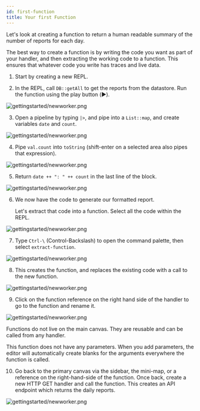 ```yaml
---
id: first-function
title: Your first Function
---
```


Let's look at creating a function to return a human readable summary of the
number of reports for each day.

The best way to create a function is by writing the code you want as part of
your handler, and then extracting the working code to a function. This ensures
that whatever code you write has traces and live data.

1. Start by creating a new REPL.

2. In the REPL, call `DB::getAll` to get the reports from the datastore. Run the
   function using the play button (▶️).

![gettingstarted/newworker.png](/docs/img/gettingstarted/dbgetalldaily.png)

3. Open a pipeline by typing `|>`, and pipe into a `List::map`, and create
   variables `date` and `count`.

![gettingstarted/newworker.png](/docs/img/gettingstarted/functionmapvariable.png)

4. Pipe `val.count` into `toString` (shift-enter on a selected area also pipes
   that expression).

![gettingstarted/newworker.png](/docs/img/gettingstarted/valcounttostring.png)

5. Return `date ++ ": " ++ count` in the last line of the block.

![gettingstarted/newworker.png](/docs/img/gettingstarted/blockend.png)

6. We now have the code to generate our formatted report.

   Let's extract that code into a function. Select all the code within the REPL.

![gettingstarted/newworker.png](/docs/img/gettingstarted/selectall.png)

7. Type `Ctrl-\` (Control-Backslash) to open the command palette, then select
   `extract-function`.

![gettingstarted/newworker.png](/docs/img/gettingstarted/extractfunction.png)

8. This creates the function, and replaces the existing code with a call to the
   new function.

![gettingstarted/newworker.png](/docs/img/gettingstarted/extractedfunction.png)

9. Click on the function reference on the right hand side of the handler to go
   to the function and rename it.

![gettingstarted/newworker.png](/docs/img/gettingstarted/functionspace.png)

Functions do not live on the main canvas. They are reusable and can be called
from any handler.

This function does not have any parameters. When you add parameters, the editor
will automatically create blanks for the arguments everywhere the function is
called.

10. Go back to the primary canvas via the sidebar, the mini-map, or a reference
    on the right-hand-side of the function. Once back, create a new HTTP GET
    handler and call the function. This creates an API endpoint which returns
    the daily reports.

![gettingstarted/newworker.png](/docs/img/gettingstarted/functioncall.png)

